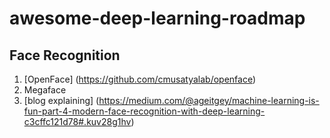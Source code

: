 # awesome-deep-learning-roadmap

## Face Recognition

1. [OpenFace] (https://github.com/cmusatyalab/openface)
2. Megaface
3. [blog explaining] (https://medium.com/@ageitgey/machine-learning-is-fun-part-4-modern-face-recognition-with-deep-learning-c3cffc121d78#.kuv28g1hv)
